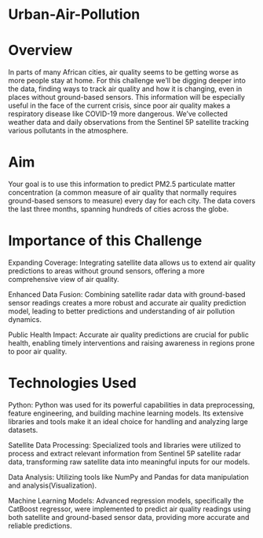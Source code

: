 # Urban-Air-Pollution

# Overview
In parts of many African cities, air quality seems to be getting worse as more people stay at home. For this challenge we’ll be digging deeper into the data, finding ways to track air quality and how it is changing, even in places without ground-based sensors. This information will be especially useful in the face of the current crisis, since poor air quality makes a respiratory disease like COVID-19 more dangerous. We’ve collected weather data and daily observations from the Sentinel 5P satellite tracking various pollutants in the atmosphere.

# Aim
Your goal is to use this information to predict PM2.5 particulate matter concentration (a common measure of air quality that normally requires ground-based sensors to measure) every day for each city. The data covers the last three months, spanning hundreds of cities across the globe.

# Importance of this Challenge
Expanding Coverage: Integrating satellite data allows us to extend air quality predictions to areas without ground sensors, offering a more comprehensive view of air quality.

Enhanced Data Fusion: Combining satellite radar data with ground-based sensor readings creates a more robust and accurate air quality prediction model, leading to better predictions and understanding of air pollution dynamics.

Public Health Impact: Accurate air quality predictions are crucial for public health, enabling timely interventions and raising awareness in regions prone to poor air quality.

# Technologies Used

Python: Python was used for its powerful capabilities in data preprocessing, feature engineering, and building machine learning models. Its extensive libraries and tools make it an ideal choice for handling and analyzing large datasets.

Satellite Data Processing: Specialized tools and libraries were utilized to process and extract relevant information from Sentinel 5P satellite radar data, transforming raw satellite data into meaningful inputs for our models.

Data Analysis: Utilizing tools like NumPy and Pandas for data manipulation and analysis(Visualization).

Machine Learning Models: Advanced regression models, specifically the CatBoost regressor, were implemented to predict air quality readings using both satellite and ground-based sensor data, providing more accurate and reliable predictions.
